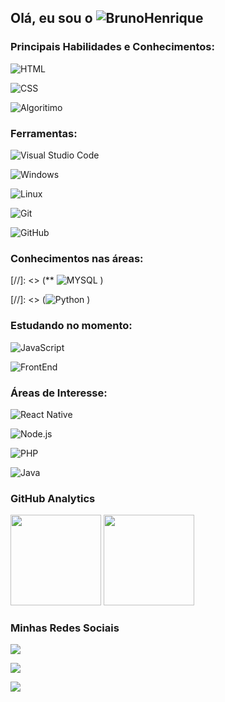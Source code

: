 ## Olá, eu sou o ![BrunoHenrique](https://img.shields.io/badge/BRUNO-HENRIQUE!-ORANGE)

<p>

### Principais Habilidades e Conhecimentos:

![HTML](https://img.shields.io/badge/-HTML-05122A?style=for-the-badge&logo=html5)&nbsp;

![CSS](https://img.shields.io/badge/-CSS-05122A?style=for-the-badge&logo=CSS3&logoColor=1572B6)&nbsp;

![Algoritimo](https://img.shields.io/badge/-Algoritimos-05122A?style=for-the-badge&logo=algorithm)&nbsp;

### Ferramentas:

![Visual Studio Code](https://img.shields.io/badge/-Visual%20Studio%20Code-05122A?style=for-the-badge&logo=visual-studio-code&logoColor=007ACC)&nbsp;

![Windows](https://img.shields.io/badge/-Windows-05122A?style=for-the-badge&logo=windows)&nbsp;

![Linux](https://img.shields.io/badge/-linux-05122a?style=for-the-badge&logo=linux)&nbsp;

![Git](https://img.shields.io/badge/-Git-05122A?style=for-the-badge&logo=git)&nbsp;

![GitHub](https://img.shields.io/badge/-GitHub-05122A?style=for-the-badge&logo=github)&nbsp;  

### Conhecimentos nas áreas:

[comment]: <> (Em construção !)

[//]: <> (** ![MYSQL](https://img.shields.io/badge/-MYSQL-05122A?style=for-the-badge&logo=MYSQL)&nbsp;)

[//]: <> (![Python](https://img.shields.io/badge/-Python-05122A?style=for-the-badge&logo=python)&nbsp;) 

### Estudando no momento:

![JavaScript](https://img.shields.io/badge/-JavaScript-05122A?style=for-the-badge&logo=javascript)&nbsp;

![FrontEnd](https://img.shields.io/badge/-FrontEnd-05122A?style=for-the-badge&logo=frontend)&nbsp;


### Áreas de Interesse:

![React Native](https://img.shields.io/badge/-React_native-05122A?style=for-the-badge&logo=react)&nbsp;

![Node.js](https://img.shields.io/badge/-Node.js-05122A?style=for-the-badge&logo=node.js)&nbsp;

![PHP](https://img.shields.io/badge/-PHP-05122A?style=for-the-badge&logo=php)&nbsp;

![Java](https://img.shields.io/badge/-JAVA-05122A?style=for-the-badge&logo=java)&nbsp;



### GitHub Analytics

<p align="left">
  <img height="145em" src="https://github-readme-stats-eight-theta.vercel.app/api?username=brunohenriquecontente&show_icons=true&theme=highcontrast"/>

  <img height="145em" src="https://github-readme-stats-eight-theta.vercel.app/api/top-langs/?username=brunohenriquecontente&layout=compact&langs_count=8&theme=highcontrast"/>
</p>

### Minhas Redes Sociais

<a href="https://www.linkedin.com/in/brunohenriquecontente/" target="_blank"><img src="https://img.shields.io/badge/-Bruno Henrique-0077B5?style=for-the-badge&logo=Linkedin&logoColor=white"/></a>

<a href="mailto:brunohenriquecontente@gmail.com" target="_blank"><img src="https://img.shields.io/badge/-brunohenriquecontente@gmail.com-0078D4?style=for-the-badge&logo=microsoft-outlook&logoColor=white"/></a>

<a href="https://instagram.com/brunohenriquecontente" target="_blank"><img src="https://img.shields.io/badge/-@brunohenriquecontente-C13584?style=for-the-badge&logo=Instagram&logoColor=white"/></a>

